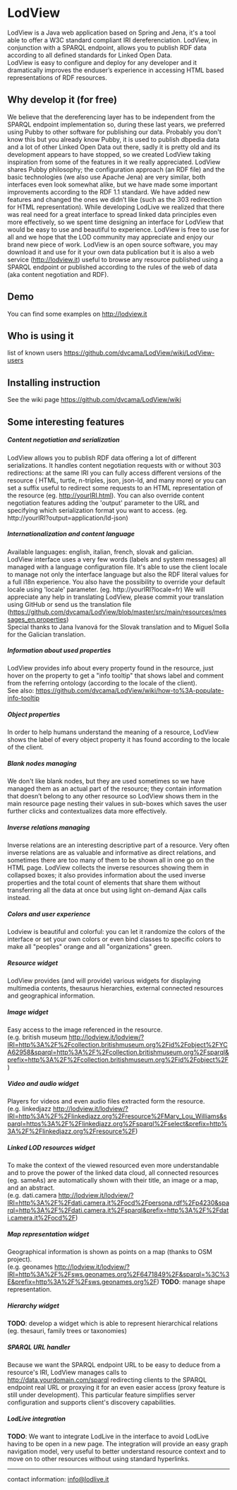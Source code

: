 # LodView
LodView is a Java web application based on Spring and Jena, it's a tool able to offer a W3C standard compliant IRI dereferenciation. LodView, in conjunction with a SPARQL endpoint, allows you to publish RDF data according to all defined standards for Linked Open Data.  
LodView is easy to configure and deploy for any developer and it dramatically improves the enduser’s experience in accessing HTML based representations of RDF resources.

## Why develop it (for free)
We believe that the dereferencing layer has to be independent from the SPARQL endpoint implementation so, during these last years, we preferred using Pubby to other software for publishing our data. Probably you don't know this but you already know Pubby, it is used to publish dbpedia data and a lot of other Linked Open Data out there, sadly it is pretty old and its development appears to have stopped, so we created LodView taking inspiration from some of the features in it we really appreciated. 
LodView shares Pubby philosophy; the configuration approach (an RDF file) and the basic technologies (we also use Apache Jena) are very similar, both interfaces even look somewhat alike, but we have made some important improvements according to the RDF 1.1 standard. We have added new features and changed the ones we didn’t like (such as the 303 redirection for HTML representation). 
While developing LodLive we realized that there was real need for a great interface to spread linked data principles even more effectively, so we spent time designing an interface for LodView that would be easy to use and beautiful to experience. LodView is free to use for all and we hope that the LOD community may appreciate and enjoy our brand new piece of work. 
LodView is an open source software, you may download it and use for it your own data publication but it is also a web service (http://lodview.it) useful to browse any resource published using a SPARQL endpoint or published according to the rules of the web of data (aka content negotiation and RDF).

## Demo
You can find some examples on http://lodview.it 

## Who is using it
list of known users https://github.com/dvcama/LodView/wiki/LodView-users

## Installing instruction
See the wiki page https://github.com/dvcama/LodView/wiki

## Some interesting features
##### Content negotiation and serialization

LodView allows you to publish RDF data offering a lot of different serializations. It handles content negotiation requests with or without 303 redirections: at the same IRI you can fully access different versions of the resource ( HTML, turtle, n-triples, json, json-ld, and many more) or you can set a suffix useful to redirect some requests to an HTML representation of the resource (eg. http://yourIRI.html). You can also override content negotiation features adding the  'output' parameter to the URL and specifying which serialization format you want to access. (eg. http://yourIRI?output=application/ld-json)

##### Internationalization and content language
Available languages: english, italian, french, slovak and galician.  
LodView interface uses a very few words (labels and system messages) all managed with a language configuration file. It's able to use the client locale to manage not only the interface language but also the RDF literal values for a full i18n experience. You also have the possibility to override your default locale using 'locale' parameter.  (eg. http://yourIRI?locale=fr) 
We will appreciate any help in translating LodView, please commit your translation using GitHub or send us the translation file (https://github.com/dvcama/LodView/blob/master/src/main/resources/messages_en.properties)  
Special thanks to Jana Ivanová for the Slovak translation and to Miguel Solla for the Galician translation. 

##### Information about used properties
LodView provides info about every property found in the resource, just hover on the property to get a "info tooltip" that shows label and comment from the referring ontology (according to the locale of the client).  
See also: https://github.com/dvcama/LodView/wiki/how-to%3A-populate-info-tooltip

##### Object properties
In order to help humans understand the meaning of a resource, LodView shows the label of every object property it has found according to the locale of the client.

##### Blank nodes managing
We don't like blank nodes, but they are used sometimes so we  have managed them as an actual   part of the resource; they contain information that doesn’t belong to any other resource so LodView shows them in the main resource page nesting their values in sub-boxes which saves the user  further clicks  and contextualizes data more effectively.

##### Inverse relations managing 
Inverse relations are an interesting descriptive part of a resource. Very often inverse relations are as valuable and informative as direct relations, and sometimes there are too many of them  to be shown all in one go on the HTML page. LodView collects the inverse resources showing them in collapsed boxes; it also provides information about the used inverse properties and the total count of elements that share them without transferring all the data at once but using light on-demand Ajax calls instead.

##### Colors and user experience
Lodview is beautiful and colorful: you can let it randomize the colors of the interface or set your own colors or even bind classes to specific colors to make all "peoples" orange and all "organizations" green.

##### Resource widget
LodView provides (and will provide) various widgets for displaying multimedia contents, thesaurus hierarchies, external connected resources and geographical information.

##### Image widget
Easy access to the image referenced in the resource.  
(e.g. british museum http://lodview.it/lodview/?IRI=http%3A%2F%2Fcollection.britishmuseum.org%2Fid%2Fobject%2FYCA62958&sparql=http%3A%2F%2Fcollection.britishmuseum.org%2Fsparql&prefix=http%3A%2F%2Fcollection.britishmuseum.org%2Fid%2Fobject%2F)

##### Video and audio widget
Players for videos and even audio files extracted form the resource.  
(e.g. linkedjazz http://lodview.it/lodview/?IRI=http%3A%2F%2Flinkedjazz.org%2Fresource%2FMary_Lou_Williams&sparql=https%3A%2F%2Flinkedjazz.org%2Fsparql%2Fselect&prefix=http%3A%2F%2Flinkedjazz.org%2Fresource%2F) 

##### Linked LOD resources widget
To make the context of the viewed resourced even more understandable and to prove the power of the linked data cloud, all connected resources (eg. sameAs) are automatically shown with their title, an image or a map, and an abstract.  
(e.g. dati.camera http://lodview.it/lodview/?IRI=http%3A%2F%2Fdati.camera.it%2Focd%2Fpersona.rdf%2Fp4230&sparql=http%3A%2F%2Fdati.camera.it%2Fsparql&prefix=http%3A%2F%2Fdati.camera.it%2Focd%2F)

    
##### Map representation widget 
Geographical information is shown as points on a map (thanks to OSM project).  
(e.g. geonames http://lodview.it/lodview/?IRI=http%3A%2F%2Fsws.geonames.org%2F6471849%2F&sparql=%3C%3E&prefix=http%3A%2F%2Fsws.geonames.org%2F)
**TODO**: manage shape representation.

##### Hierarchy widget
**TODO**: develop a widget which is able to represent hierarchical relations (eg. thesauri, family trees or taxonomies) 

##### SPARQL URL handler
Because we want the SPARQL endpoint URL to be easy to deduce from a resource's IRI, LodView manages calls to http://data.yourdomain.com/sparql redirecting clients to the SPARQL endpoint real URL or proxying it for an even easier access (proxy feature is still under development). This particular feature simplifies server configuration and supports client's discovery capabilities.

##### LodLive integration
**TODO**: We want to integrate LodLive in the interface to avoid LodLive having  to be open in a new page. The integration will provide an easy graph navigation model, very useful to better understand resource context and to move on to other resources without using standard hyperlinks.

* * *
contact information: info@lodlive.it
